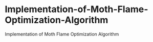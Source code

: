 # Implementation-of-Moth-Flame-Optimization-Algorithm
Implementation of Moth Flame Optimization Algorithm
